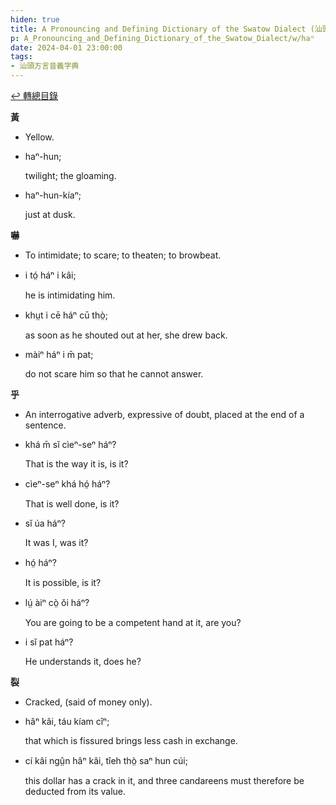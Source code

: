 ```yaml
---
hiden: true
title: A Pronouncing and Defining Dictionary of the Swatow Dialect (汕頭方言音義字典) / haⁿ
p: A_Pronouncing_and_Defining_Dictionary_of_the_Swatow_Dialect/w/haⁿ
date: 2024-04-01 23:00:00
tags: 
- 汕頭方言音義字典
---
```


[↩️ 轉總目錄](/A_Pronouncing_and_Defining_Dictionary_of_the_Swatow_Dialect)


**黃**
- Yellow.

- haⁿ-hun;

  twilight; the gloaming.

- haⁿ-hun-kíaⁿ;

  just at dusk.

**嚇**
- To intimidate; to scare; to theaten; to browbeat.

- i tó̤ háⁿ i kâi;

  he is intimidating him.

- khṳt i cē háⁿ cū thò̤;

  as soon as he shouted out at her, she drew back.

- màiⁿ háⁿ i m̄ pat;

  do not scare him so that he cannot answer.

**乎**
- An interrogative adverb, expressive of doubt, placed at the end of a sentence.

- khá m̄ sĭ cìeⁿ-seⁿ háⁿ?

  That is the way it is, is it?

- cìeⁿ-seⁿ khá hó̤ háⁿ?

  That is well done, is it?

- sĭ úa háⁿ?

  It was I, was it?

- hó̤ háⁿ?

  It is possible, is it?

- lṳ́ àiⁿ cò̤ ŏi háⁿ?

  You are going to be a competent hand at it, are you?

- i sĭ pat háⁿ?

  He understands it, does he?

**裂**
- Cracked, (said of money only).

- hâⁿ kâi, táu kíam cîⁿ;

  that which is fissured brings less cash in exchange.

- cí kâi ngṳ̂n hâⁿ kâi, tîeh thò̤ saⁿ hun cúi;

  this dollar has a crack in it, and three candareens must therefore be deducted from its value.